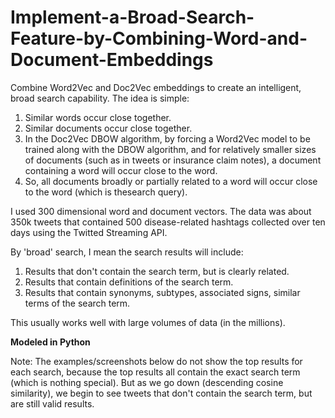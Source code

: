 # Implement-a-Broad-Search-Feature-by-Combining-Word-and-Document-Embeddings
Combine Word2Vec and Doc2Vec embeddings to create an intelligent, broad search capability. The idea is simple:
1. Similar words occur close together.
2. Similar documents occur close together.
3. In the Doc2Vec DBOW algorithm, by forcing a Word2Vec model to be trained along with the DBOW algorithm, and for relatively smaller sizes of documents (such as in tweets or insurance claim notes), a document containing a word will occur close to the word. 
4. So, all documents broadly or partially related to a word will occur close to the word (which is thesearch query). 

I used 300 dimensional word and document vectors. The data was about 350k tweets that contained 500 disease-related hashtags collected over ten days using the Twitted Streaming API.

By 'broad' search, I mean the search results will include:
1. Results that don't contain the search term, but is clearly related.
2. Results that contain definitions of the search term.
3. Results that contain synonyms, subtypes, associated signs, similar terms of the search term.

This usually works well with large volumes of data (in the millions).

**Modeled in Python**

Note: The examples/screenshots below do not show the top results for each search, because the top results all contain the exact search term (which is nothing special). But as we go down (descending cosine similarity), we begin to see tweets that don't contain the search term, but are still valid results.


